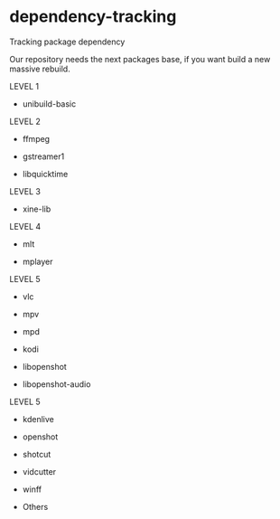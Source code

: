 # dependency-tracking

Tracking package dependency

Our repository needs the next packages base, if you want build a new massive rebuild.

LEVEL 1

- unibuild-basic


LEVEL 2

- ffmpeg

- gstreamer1

- libquicktime


LEVEL 3

- xine-lib

LEVEL 4

- mlt

- mplayer


LEVEL 5

- vlc

- mpv

- mpd

- kodi

- libopenshot

- libopenshot-audio


LEVEL 5

- kdenlive

- openshot

- shotcut

- vidcutter

- winff

- Others
